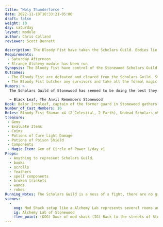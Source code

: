 ```yaml
---
title: "Holy Thunderforce "
date: 2022-11-10T10:33:21-05:00
draft: false
weight: 10
day: saturday
layout: module
author: Chris Colland
reviewer: Scott Bennett

description: The Bloody Fist have taken the Scholars Guild. Bodies lie among the halls of the Scholars guild from a fierce battle but in the end the Bloody Fist were too much.
Requirements: 
 - Saturday Afternoon
 - Strange Alchemy module has been run
Synopsis: The Bloody Fist have control of the Stonewood Scholars Guild. This was the biggest setback in terms of casaulties the Bloody Fist suffered thus far. Most of the troops in here now are casters and the undead scholars who fell during the fighting. The Bloody Fist is desperate, they have created a horde of undead since only their Shamans remain.
Outcomes: 
 - The Bloody Fist are defeated and cleared from the Scholars Guild. Stopping them allows the remaining Scholars to return and care for the dead
 - The Bloody Fist butcher any survivors and take all the formal magic scrolls/tomes/books/magic items they can find back to camp to redistribute.
Rumors: > 
  The Scholars Guild of Stonewood has seemed to be doing the best they have in months; surprising considering our situation here. They are working under the table to heal wounded soldiers and travelers. The celestial scholars have been offering protectives for the citizens if they have been attacked lately. They must be close to kicking the keg. I don’t know how they are doing so well with so few.

  ~ Black Leaf, The Anvil Remembers Stonewood
Hook: Balor Ironleaf, captain of the former guard in Stonewood gathers a small band of low adventures 
Number_of_Cast_Members: 10
Roles: Bloody Fist Shaman x4 (2 Celestial, 2 Earth), Undead Scholars x5, Balor Ironleaf
treasure: 
 - Gems
 - Evaluate Items
 - Coins
 - Potions of Cure Light Damage
 - Potions of Poison Shield
 - Components
 - Magic Item: Gem of Circle of Power 1/day x1
Props: 
  - Anything to represent Scholars Guild, 
  - books
  - scrolls
  - feathers
  - spell components 
  - broken trinkets
  - wands
  - robes
Running_Notes: The Scholars Guild is a mess of a fight, there are no grunts to protect the scholars so it’s a big spell bash. The Undead Scholars pick either Earth or Celestial (divide evenly) and just go to town, protecting themselves by any means. Use AS MANY Create Undead if PC die. Undead Scholars reset 1 time in first room and 2 times in second room. The Shamans will reset ONCE in second room. Second room uses the “loop around” mechanic. Shaman should focus on healing and disabling PCs with status effects. Celestial shaman should blow the players up with blasts. Remember Shamans can Rift on 3 count. Keep the Undead up at all costs because they are your only protection since the Scholars guild killed the Grunts. The NPCs may appear behind the players and start from outside the mod shack where they players entered to simulate being surrounded. This module is designed for more seasoned adventurers
scenes: 
  - 
    oog: Mod Shack setup like a Alchemy Lab represents several rooms and uses the loop around
    ig: Alchemy Lab of Stonewood
    flee_point: (OOG) Door of mod shack (IG) Back to the streets of Stonewood
---
```

















